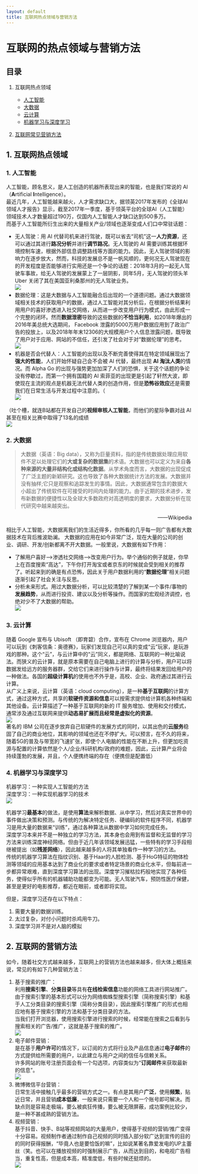```yaml
---
layout: default
title: 互联网热点领域与营销方法
---
```


# 互联网的热点领域与营销方法

## 目录

1. 互联网热点领域  
    * <a href="#ai">人工智能</a>
    * <a href="#bd">大数据</a>
    * <a href="#cc">云计算</a>
    * <a href="#ml">机器学习与深度学习</a>

2. <a href="#sell">互联网常见营销方法</a>

## 1. 互联网热点领域

### 1. <a name="ai"></a>人工智能

人工智能，顾名思义，是人工创造的机器所表现出来的智能，也是我们常说的 AI（**A**rtificial **I**ntelligence）。  
最近几年，人工智能越来越火，人才需求缺口大，据领英2017年发布的《全球AI领域人才报告》显示，截至2017年一季度，基于领英平台的全球AI（人工智能）领域技术人才数量超过190万，仅国内人工智能人才缺口达到500多万。  
而基于人工智能所衍生出来的大量相关产业/领域也逐渐变成人们口中常驻话题：  
* 无人驾驶：用 AI 代替司机来进行驾驶，既可以省去“司机”这一**人力资源**，还可以通过其进行**路况分析**并进行**调节路况**。无人驾驶的 AI 需要训练其根据环境控制车速，根据外部信息调整路线等方面的能力。因此，无人驾驶领域的影响力在逐步放大，然而，科技的发展总不是一帆风顺的，更何况无人驾驶现在的开发程度是否能够进行实用还是一个争论的话题：2018年3月的一起无人驾驶车事故，给无人驾驶的发展蒙上了一层阴影，同年5月，无人驾驶的领头羊 Uber 关闭了其在美国亚利桑那州的无人驾驶业务。  
![](http://n.sinaimg.cn/translate/606/w600h806/20180321/_HeX-fyskeue3990418.jpg)  
* 数据伦理：这是大数据与人工智能融合后出现的一个道德问题。通过大数据领域相关技术的获取用户的数据，通过人工智能对其分析后，在根据分析结果利用用户的喜好渗透进入社交网络，从而进一步改变用户行为模式，由此形成一个完整的闭环。然而**数据泄密**导致的这些数据的**不恰当利用**，如2018年爆出的2016年美总统大选期间， Facebook 泄露的5000万用户数据应用到了政治广告的投放上，以及2018年年末12306的大规模用户个人信息泄露问题，既导致了用户对于应用、网站的不信任，还引发了社会对于对“数据伦理”的思考。  
![](http://image.3001.net/images/20141226/14195508766170.png!small)  
* 机器是否会代替人：人工智能的出现以及不断完善使得其在特定领域展现出了**强大的性能**，人们开始怀疑自己会不会被 AI 代替，最终出现 **AI 淘汰人类**的情况。而 Alpha Go 的出现与强势更加加深了人们的恐惧，关于这个话题的争论没有停歇过，而第一个拥有国籍的 AI 索菲亚的出现更是引起了轩然大波，即使现在主流的观点是机器无法代替人类的创造作用，但是**恐怖谷效应**还是需要我们在日常生活与开发过程中注意的。（  
![](https://s3.ifanr.com/wp-content/uploads/2018/02/sofia.jpg)

（吐个槽，就连B站都在开发自己的**视频审核人工智能**，而他们的星际争霸对战 AI 甚至在相关比赛中取得了13名的成绩  
![](../images/lab17/bscAI.png)

### 2. <a name="bd"></a>大数据

> 大数据（英语：Big data），又称为巨量资料，指的是传统数据处理应用软件不足以处理它们的**大或复杂的数据集**的术语。大数据也可以定义为来自**各种来源的大量非结构化或结构化数据**。从学术角度而言，大数据的出现促成了广泛主题的新颖研究。这也导致了各种大数据统计方法的发展。大数据并没有抽样;它只是观察和追踪发生的事情。因此，大数据通常包含的数据大小超出了传统软件在可接受的时间内处理的能力。由于近期的技术进步，发布新数据的便捷性以及全球大多数政府对高透明度的要求，大数据分析在现代研究中越来越突出。  
<p style="text-align: right">——Wikipedia</p>

相比于人工智能，大数据离我们的生活近得多，你所看的几乎每一则广告都有大数据技术在背后推波助澜。  大数据的应用在如今非常广泛，现在大量的公司的创业、调研、开发/创新都离不开大数据。一般里说，大数据有如下作用：  
* 了解用户喜好-->渗透社交网络-->改变用户行为。举个通俗的例子就是，你早上在百度搜索“高达”，下午你打开淘宝或者京东的时候就会受到相关的推荐了。听起来到的确是有点恐怖，因此关于用户数据利用的“**数据伦理**”相关问题逐渐引起了社会关注与反思。  
* 分析未来形式。用过大数据分析，可以比较清楚的了解到某一个事件/事物的**发展趋势**，从而进行投资、建议以及分析等操作。而国家的宏观经济调控，也绝对少不了大数据的帮助。  
![](http://upload.idcquan.com/2016/0224/1456291474803.jpg)

### 3. <a name="cc"></a>云计算

随着 Google 宣布与 Ubisoft （即育碧）合作，宣布在 Chrome 浏览器内，用户可以玩到《刺客信条：奥德赛》，玩家们发现自己可以真的变成“云”玩家，是玩游戏的那种。这个“云”，与云计算中的“云”同义，都是网络、互联网的一种比喻说法。而狭义的云计算，就是原本需要在自己电脑上进行的计算与分析，用户可以将数据发给远方的服务器群，交给它们来进行操作与计算，最终将结果发回给用户的一种做法。各国的**超级计算机**的使用也不外乎是，高校、企业、政府通过其进行云计算。  
从广义上来说，云计算（英语：cloud computing），是一种**基于互联网**的计算方式，通过这种方式，共享的**软硬件资源和信息**可以按需求提供给计算机各种终端和其他设备。云计算描述了一种基于互联网的新的 IT 服务增加、使用和交付模式，通常涉及通过互联网来提供**动态易扩展而且经常是虚拟化的资源**。  
![](https://upload.wikimedia.org/wikipedia/commons/thumb/b/b5/Cloud_computing.svg/600px-Cloud_computing.svg.png)  
著名的 IBM 公司在逐步放弃自己软硬件的发展方式的同时，以其出色的**云服务**稳固了自己的商业地位，其影响的领域也还在不停扩大。可以预言，在不久的将来，随着5G的普及与带宽的飞速扩张，即使个人电脑的性能在不断上升，但更加吃资源与配置的计算依然是个人/企业/科研机构/政府的难题，因此，云计算产业将会持续蓬勃的发展，并且，个人便携终端的存在（便携但是配置低）

### 4. <a name="ml"></a>机器学习与深度学习

机器学习：一种实现人工智能的方法  
深度学习：一种实现机器学习的技术  
![](../images/lab17/AIlearn.jpg)

机器学习**最基本**的做法，是使用**算法**来解析数据、从中学习，然后对真实世界中的事件做出决策和预测。与传统的为解决特定任务、硬编码的软件程序不同，机器学习是用大量的数据来“训练”，通过各种算法从数据中学习如何完成任务。  
深度学习本来并不是一种独立的学习方法，其本身也会用到有监督和无监督的学习方法来训练深度神经网络。但由于近几年该领域发展迅猛，一些特有的学习手段相继被提出（如**残差网络**），因此越来越多的人将其单独看作一种学习的方法。  
传统的机器学习算法在指纹识别、基于Haar的人脸检测、基于HoG特征的物体检测等领域的应用基本达到了商业化的要求或者特定场景的商业化水平，但每前进一步都异常艰难，直到深度学习算法的出现。深度学习摧枯拉朽般地实现了各种任务，使得似乎所有的机器辅助功能都变为可能。无人驾驶汽车，预防性医疗保健，甚至是更好的电影推荐，都近在眼前，或者即将实现。

但是，深度学习还存在以下特点：
1. 需要大量的数据训练。
2. 太过复杂，对付小问题时杀鸡用牛刀。
3. 深度学习并不是对人脑的模拟

## 2. <a name="sell"></a>互联网的营销方法

如今，随着社交方式越来越多，互联网上的营销方法也越来越多，但大体上概括来说，常见的有如下几种营销方法：

1. 基于搜索的推广：  
利用**搜索引擎**、**分类目录**等具有**在线检索信息**功能的网络工具进行网站推广。由于搜索引擎的基本形式可以分为网络蜘蛛型搜索引擎（简称搜索引擎）和基于人工分类目录的搜索引擎（简称分类目录），因此搜索引擎推广的形式也相应地有基于搜索引擎的方法和基于分类目录的方法。  
当我们打开浏览器，使用搜索引擎进行搜索的时候，经常能在搜索之后看到与搜索相关的广告/推广，这就是基于搜索的推广。  
![](../images/lab17/search.png)  
2. 电子邮件营销：  
是在基于**用户许可**的情况下，以订阅的方式将行业及产品信息通过**电子邮件**的方式提供给所需要的用户，以此建立与用户之间的信任与信赖关系。  
许多网站的账号注册页面会有一个勾选项，内容类似为“**订阅邮件**来获取最新的信息”。  
![](../images/lab17/email.png)  
3. 微博微信平台营销：  
日常生活中接触几乎最多的营销方式之一。有点是其用户**广泛**，使用**频繁**，贴近日常，并且营销**成本低廉**，一般来说只需要一个人和一个账号即可解决。而缺点则是容易走极端，要么被疯狂传播，要么被无限屏蔽，成功案例比较少，是一种不甚成熟的营销方法。  
4. 视频营销：  
基于抖音、快手、B站等视频网站的大量用户，使得基于视频的营销/推广变得十分容易。视频制作者通过制作自己视频的同时插入部分软广达到宣传的目的的同时获得报酬，“毕竟人也是要恰饭的嘛”，比如说某著名靠爱发电的UP主蕾丝（笑。也可以在播放视频的时强制展示广告，从而达到目的，和电视广告相当，重复性高，但是成本高，精准度低，有些时候还挺烦的。  
![](../images/lab17/vedioweb.jpg)